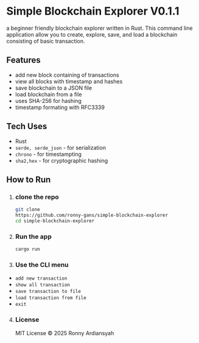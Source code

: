# Simple Blockchain Explorer V0.1.1
a beginner friendly blockchain explorer written in Rust. This command line application allow you to create, explore, save, and load a blockchain consisting of basic transaction.

## Features
- add new block containing of transactions
- view all blocks with timestamp and hashes
- save blockchain to a JSON file
- load blockchain from a file
- uses SHA-256 for hashing
- timestamp formating with RFC3339

## Tech Uses
- Rust
- `serde, serde_json` - for serialization
- `chrono` - for timestampting
- `sha2,hex` - for cryptographic hashing

## How to Run 
1. ### clone the repo
   ```` bash
   git clone
   https://github.com/ronny-gans/simple-blockchain-explorer
   cd simple-blockchain-explorer
   ````
2. ### Run the app
   ``` bash
   cargo run
   ```
3. ### Use the CLI menu
  - `add new transaction`
  - `show all transaction`
  - `save transaction to file`
  - `load transaction from file `
  - `exit`
4. ### License
   MIT License © 2025 Ronny Ardiansyah
